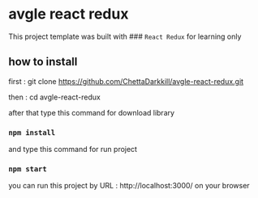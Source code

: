 # avgle react redux

This project template was built with ### `React Redux` for learning only

## how to install
first : git clone https://github.com/ChettaDarkkill/avgle-react-redux.git

then : cd avgle-react-redux

after that type this command for download library

### `npm install`

and type this command for run project

### `npm start`

you can run this project by URL : http://localhost:3000/ on your browser